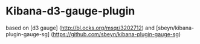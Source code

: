 # Kibana-d3-gauge-plugin

based on [d3 gauge] (http://bl.ocks.org/msqr/3202712) and [sbeyn/kibana-plugin-gauge-sg] (https://github.com/sbeyn/kibana-plugin-gauge-sg)
